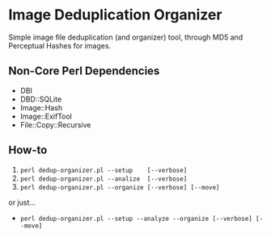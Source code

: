 # Image Deduplication Organizer

Simple image file deduplication (and organizer) tool, through MD5 and Perceptual Hashes for images.


## Non-Core Perl Dependencies

  - DBI
  - DBD::SQLite
  - Image::Hash
  - Image::ExifTool
  - File::Copy::Recursive


## How-to

  1. `perl dedup-organizer.pl --setup    [--verbose]`
  2. `perl dedup-organizer.pl --analize  [--verbose]`
  3. `perl dedup-organizer.pl --organize [--verbose] [--move]`

or just...

  - `perl dedup-organizer.pl --setup --analyze --organize [--verbose] [--move]`


